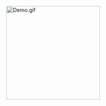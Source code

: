 
<img src="https://github.com/iii17-grace/BackgroundTaskDemo/blob/master/backgroundDemo.gif" width = "250" alt="Demo.gif"><br/>
